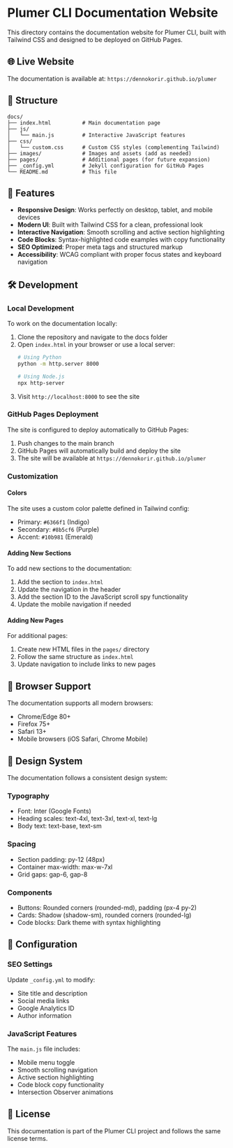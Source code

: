# Plumer CLI Documentation Website

This directory contains the documentation website for Plumer CLI, built with Tailwind CSS and designed to be deployed on GitHub Pages.

## 🌐 Live Website

The documentation is available at: `https://dennokorir.github.io/plumer`

## 📁 Structure

```
docs/
├── index.html          # Main documentation page
├── js/
│   └── main.js         # Interactive JavaScript features
├── css/
│   └── custom.css      # Custom CSS styles (complementing Tailwind)
├── images/             # Images and assets (add as needed)
├── pages/              # Additional pages (for future expansion)
├── _config.yml         # Jekyll configuration for GitHub Pages
└── README.md           # This file
```

## 🚀 Features

- **Responsive Design**: Works perfectly on desktop, tablet, and mobile devices
- **Modern UI**: Built with Tailwind CSS for a clean, professional look
- **Interactive Navigation**: Smooth scrolling and active section highlighting
- **Code Blocks**: Syntax-highlighted code examples with copy functionality
- **SEO Optimized**: Proper meta tags and structured markup
- **Accessibility**: WCAG compliant with proper focus states and keyboard navigation

## 🛠 Development

### Local Development

To work on the documentation locally:

1. Clone the repository and navigate to the docs folder
2. Open `index.html` in your browser or use a local server:
   ```bash
   # Using Python
   python -m http.server 8000
   
   # Using Node.js
   npx http-server
   ```
3. Visit `http://localhost:8000` to see the site

### GitHub Pages Deployment

The site is configured to deploy automatically to GitHub Pages:

1. Push changes to the main branch
2. GitHub Pages will automatically build and deploy the site
3. The site will be available at `https://dennokorir.github.io/plumer`

### Customization

#### Colors
The site uses a custom color palette defined in Tailwind config:
- Primary: `#6366f1` (Indigo)
- Secondary: `#8b5cf6` (Purple)
- Accent: `#10b981` (Emerald)

#### Adding New Sections
To add new sections to the documentation:

1. Add the section to `index.html`
2. Update the navigation in the header
3. Add the section ID to the JavaScript scroll spy functionality
4. Update the mobile navigation if needed

#### Adding New Pages
For additional pages:

1. Create new HTML files in the `pages/` directory
2. Follow the same structure as `index.html`
3. Update navigation to include links to new pages

## 📱 Browser Support

The documentation supports all modern browsers:
- Chrome/Edge 80+
- Firefox 75+
- Safari 13+
- Mobile browsers (iOS Safari, Chrome Mobile)

## 🎨 Design System

The documentation follows a consistent design system:

### Typography
- Font: Inter (Google Fonts)
- Heading scales: text-4xl, text-3xl, text-xl, text-lg
- Body text: text-base, text-sm

### Spacing
- Section padding: py-12 (48px)
- Container max-width: max-w-7xl
- Grid gaps: gap-6, gap-8

### Components
- Buttons: Rounded corners (rounded-md), padding (px-4 py-2)
- Cards: Shadow (shadow-sm), rounded corners (rounded-lg)
- Code blocks: Dark theme with syntax highlighting

## 🔧 Configuration

### SEO Settings
Update `_config.yml` to modify:
- Site title and description
- Social media links
- Google Analytics ID
- Author information

### JavaScript Features
The `main.js` file includes:
- Mobile menu toggle
- Smooth scrolling navigation
- Active section highlighting
- Code block copy functionality
- Intersection Observer animations

## 📄 License

This documentation is part of the Plumer CLI project and follows the same license terms.